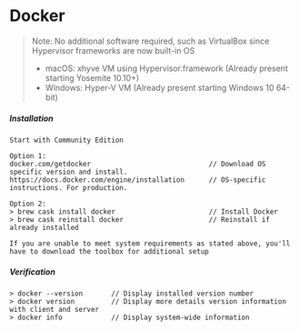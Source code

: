 # Docker

> Note: No additional software required, such as VirtualBox since Hypervisor frameworks are now built-in OS
>
> * macOS: xhyve VM using Hypervisor.framework \(Already present starting Yosemite 10.10+\)
> * Windows: Hyper-V VM \(Already present starting Windows 10 64-bit\)

##### Installation

```
Start with Community Edition

Option 1:
docker.com/getdocker                             // Download OS specific version and install.
https://docs.docker.com/engine/installation      // OS-specific instructions. For production.

Option 2:
> brew cask install docker                       // Install Docker
> brew cask reinstall docker                     // Reinstall if already installed

If you are unable to meet system requirements as stated above, you'll have to download the toolbox for additional setup
```

##### Verification

```
> docker --version       // Display installed version number
> docker version         // Display more details version information with client and server
> docker info            // Display system-wide information
```



